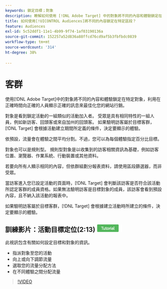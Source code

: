```yaml
---
keywords: 鎖定目標；對象
description: 瞭解如何使用 [!DNL Adobe Target] 中的對象將不同的內容和體驗鎖定在特定對象，以最佳化您的網頁行銷工作。
title: 如何使用[!UICONTROL Audiences]將不同的內容鎖定在特定區段？
feature: Audiences
exl-id: 5c52ddf1-11e1-4b99-9f74-1af03190136a
source-git-commit: 152257a52d836a88ffcd76cd9af5b3fbfbdc0839
workflow-type: tm+mt
source-wordcount: '314'
ht-degree: 38%

---
```


# 客群

使用[!DNL Adobe Target]中的對象將不同的內容和體驗鎖定在特定對象，利用在正確時間向正確的人員顯示正確的訊息來最佳化您的網站行銷。

對象是看到鎖定活動的一組類似的活動加入者。 受眾是具有相同特性的一組人員，例如新訪客、回頭客或來自加州的回頭客。 如果驗明訪客屬於目標客群，[!DNL Target] 會根據活動建立期間所定義的條件，決定要顯示的體驗。

依預設，流量會在體驗之間平均分割。不過，您可以為每個體驗指定百分比目標。

對象也可以是規則型。 規則型對象是以收集到的訪客相關資訊為基礎，例如訪客位置、瀏覽器、作業系統、行動裝置或其他資料。

若要向所有人顯示相同的內容，但依群組劃分報表資料，請使用區段篩選器，而非受眾。

當訪客進入您已設定活動的頁面時，[!DNL Target] 會判斷該訪客是否符合該活動所認定客群的成員資格。如果無法驗明訪客是目標對象的成員，該訪客會看到預設內容，且不納入該活動的報表中。

如果驗明訪客屬於目標客群，[!DNL Target] 會根據建立活動時所建立的條件，決定要顯示的體驗。

## 訓練影片：活動目標定位(2:13) ![教學課程徽章](/help/main/assets/tutorial.png)

此視訊包含有關如何設定目標和對象的資訊。

* 指派對象至您的活動
* 向上或向下調節流量
* 選取您的流量分配方法
* 在不同體驗之間分配流量

>[!VIDEO](https://video.tv.adobe.com/v/17385)
